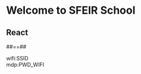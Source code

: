 <!-- .slide: class="first-slide" sfeir-level="2" sfeir-techno="react" -->

# **Welcome to SFEIR School**

## **React**

##==##

<!-- .slide: class="school-presentation" -->

<div class="wifi">
    <span class="key">wifi:</span><span>SSID</span><br>
    <span class="key">mdp:</span><span>PWD_WIFI</span>
</div>
